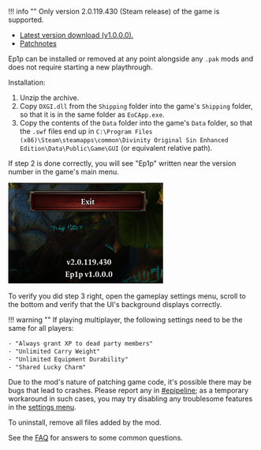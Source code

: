 
!!! info ""
    Only version 2.0.119.430 (Steam release) of the game is supported.

- [Latest version download (v1.0.0.0).](https://drive.google.com/file/d/1k8IKS5cNyOsVrTxA67Bi9yQFb0GHX-UJ/view?usp=drive_link)
- [Patchnotes](patchnotes.md)

Ep1p can be installed or removed at any point alongside any `.pak` mods and does not require starting a new playthrough.

Installation:

1. Unzip the archive.
2. Copy `DXGI.dll` from the `Shipping` folder into the game's `Shipping` folder, so that it is in the same folder as `EoCApp.exe`.
3. Copy the contents of the `Data` folder into the game's `Data` folder, so that the `.swf` files end up in `C:\Program Files (x86)\Steam\steamapps\common\Divinity Original Sin Enhanced Edition\Data\Public\Game\GUI` (or equivalent relative path).

If step 2 is done correctly, you will see "Ep1p" written near the version number in the game's main menu.

![Version watermark.](img/version_watermark.png)

To verify you did step 3 right, open the gameplay settings menu, scroll to the bottom and verify that the UI's background displays correctly.

!!! warning ""
    If playing multiplayer, the following settings need to be the same for all players:

    - "Always grant XP to dead party members"
    - "Unlimited Carry Weight"
    - "Unlimited Equipment Durability"
    - "Shared Lucky Charm"

Due to the mod's nature of patching game code, it's possible there may be bugs that lead to crashes. Please report any in [#epipeline](https://discord.gg/SevYmQc573); as a temporary workaround in such cases, you may try disabling any troublesome features in the [settings menu](index.md/#settings-menu).

To uninstall, remove all files added by the mod.

See the [FAQ](faq.md) for answers to some common questions.